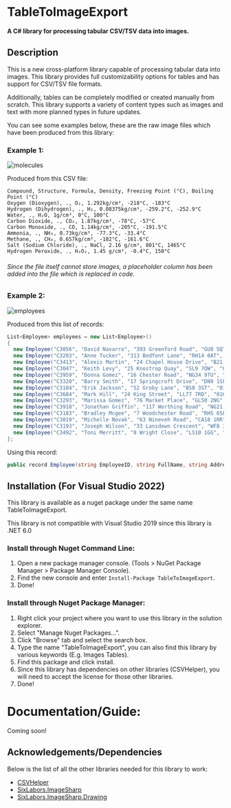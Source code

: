 # TableToImageExport
**A C# library for processing tabular CSV/TSV data into images.**

## Description
This is a new cross-platform library capable of processing tabular data into images. This library provides full customizability options for tables and has support for CSV/TSV file formats.

Additionally, tables can be completely modified or created manually from scratch. This library supports a variety of content types such as images and text with more planned types in future updates.

You can see some examples below, these are the raw image files which have been produced from this library:
### Example 1:
![molecules](https://user-images.githubusercontent.com/87785573/181994622-a46bdde5-429a-4332-9de2-c75ed214616c.png)

Produced from this CSV file:
```
Compound, Structure, Formula, Density, Freezing Point (°C), Boiling Point (°C)
Oxygen (Dioxygen), ., O₂, 1.292kg/cm³, -218°C, -183°C
Hydrogen (Dihydrogen), ., H₂, 0.08375kg/cm³, -259.2°C, -252.9°C
Water, ., H₂O, 1g/cm³, 0°C, 100°C
Carbon Dioxide, ., CO₂, 1.87kg/cm³, -78°C, -57°C
Carbon Monoxide, ., CO, 1.14kg/cm³, -205°C, -191.5°C
Ammonia, ., NH₃, 0.73kg/cm³, -77.3°C, -33.4°C
Methane, ., CH₄, 0.657kg/cm³, -182°C, -161.6°C
Salt (Sodium Chloride), ., NaCl, 2.16 g/cm³, 801°C, 1465°C
Hydrogen Peroxide, ., H₂O₂, 1.45 g/cm³, -0.4°C, 150°C
```
###### *Since the file itself cannot store images, a placeholder column has been added into the file which is replaced in code.*

### Example 2:
![employees](https://user-images.githubusercontent.com/87785573/182039577-88dc8cc5-a03a-4fcf-b052-7ef4f3c1fa84.png)

Produced from this list of records:
```C#
List<Employee> employees = new List<Employee>()
{
  new Employee("C3056", "David Navarro", "393 Greenford Road", "GU8 5QT", "0161 496 0141", new DateTime(2009, 12, 2)),
  new Employee("C3203", "Anne Tucker", "313 Bedfont Lane", "RH14 0AT", "0161 496 0664", new DateTime(2011, 3, 28)),
  new Employee("C3413", "Alexis Martin", "24 Chapel House Drive", "B21 0SU", "0161 496 0914", new DateTime(2012, 10, 28)),
  new Employee("C3047", "Keith Levy", "25 Knostrop Quay", "SL9 7QW", "0161 496 0570", new DateTime(2009, 12, 29)),
  new Employee("C3959", "Donna Gomez", "16 Chester Road", "NG34 9TU", "0161 496 0400", new DateTime(2009, 9, 20)),
  new Employee("C3320", "Barry Smith", "17 Springcroft Drive", "DN9 1SF", "0161 496 0787", new DateTime(2020, 12, 10)),
  new Employee("C3104", "Erik Jackson", "52 Groby Lane", "BS8 3ST", "0161 496 0598", new DateTime(2006, 10, 1)),
  new Employee("C3684", "Mark Hill", "24 King Street", "LL77 7RD", "0161 496 0747", new DateTime(2008, 12, 19)),
  new Employee("C3293", "Marissa Gomez", "76 Market Place", "GL50 2NG", "0161 496 0569", new DateTime(2014, 11, 9)),
  new Employee("C3918", "Jonathan Griffin", "117 Worthing Road", "NG21 0TA", "0161 496 0313", new DateTime(2015, 6, 3)),
  new Employee("C3183", "Bradley Mcgee", "7 Woodchester Road", "RH5 6SF", "0161 496 0252", new DateTime(2008, 1, 12)),
  new Employee("C3019", "Michelle Novak", "63 Nineveh Road", "CA18 1RR", "0161 496 0695", new DateTime(2017, 1, 30)),
  new Employee("C3193", "Joseph Wilson", "33 Lansdown Crescent", "WF8 3EL", "0161 496 0859", new DateTime(2006, 10, 4)),
  new Employee("C3492", "Toni Merritt", "8 Wright Close", "LS10 1GG", "0161 496 0587", new DateTime(2022, 5, 8))
};
```
Using this record:
```C#
public record Employee(string EmployeeID, string FullName, string Address, string Postcode, string PhoneNumber, DateTime DateEmployed);
```


## Installation (For Visual Studio 2022)
This library is available as a nuget package under the same name TableToImageExport.

This library is not compatible with Visual Studio 2019 since this library is .NET 6.0

### Install through Nuget Command Line:
1. Open a new package manager console. (Tools > NuGet Package Manager > Package Manager Console).
2. Find the new console and enter `Install-Package TableToImageExport`.
3. Done!

### Install through Nuget Package Manager:
1. Right click your project where you want to use this library in the solution explorer.
2. Select "Manage Nuget Packages...".
3. Click "Browse" tab and select the search box.
4. Type the name "TableToImageExport", you can also find this library by various keywords (E.g. Images Tables).
5. Find this package and click install.
6. Since this library has dependencies on other libraries (CSVHelper), you will need to accept the license for those other libraries.
7. Done!

# Documentation/Guide:
Coming soon!

## Acknowledgements/Dependencies
Below is the list of all the other libraries needed for this library to work:
- [CSVHelper](https://joshclose.github.io/CsvHelper/)
- [SixLabors.ImageSharp](https://sixlabors.com/products/imagesharp/)
- [SixLabors.ImageSharp.Drawing](https://github.com/SixLabors/ImageSharp.Drawing)
